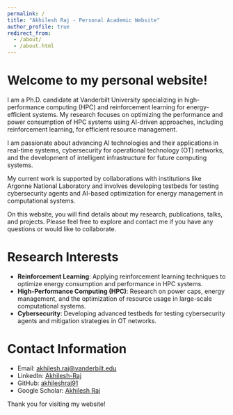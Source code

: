 ```yaml
---
permalink: /
title: "Akhilesh Raj - Personal Academic Website"
author_profile: true
redirect_from: 
  - /about/
  - /about.html
---
```


Welcome to my personal website!
======
I am a Ph.D. candidate at Vanderbilt University specializing in high-performance computing (HPC) and reinforcement learning for energy-efficient systems. My research focuses on optimizing the performance and power consumption of HPC systems using AI-driven approaches, including reinforcement learning, for efficient resource management.

I am passionate about advancing AI technologies and their applications in real-time systems, cybersecurity for operational technology (OT) networks, and the development of intelligent infrastructure for future computing systems.

My current work is supported by collaborations with institutions like Argonne National Laboratory and involves developing testbeds for testing cybersecurity agents and AI-based optimization for energy management in computational systems.

On this website, you will find details about my research, publications, talks, and projects. Please feel free to explore and contact me if you have any questions or would like to collaborate.

Research Interests
======
* **Reinforcement Learning**: Applying reinforcement learning techniques to optimize energy consumption and performance in HPC systems.
* **High-Performance Computing (HPC)**: Research on power caps, energy management, and the optimization of resource usage in large-scale computational systems.
* **Cybersecurity**: Developing advanced testbeds for testing cybersecurity agents and mitigation strategies in OT networks.

Contact Information
======
- Email: akhilesh.raj@vanderbilt.edu
- LinkedIn: [Akhilesh-Raj](https://www.linkedin.com/in/akhilesh-raj)
- GitHub: [akhileshraj91](https://github.com/akhileshraj91)
- Google Scholar: [Akhilesh Raj](https://scholar.google.com/citations?user=XXXX)

Thank you for visiting my website!

